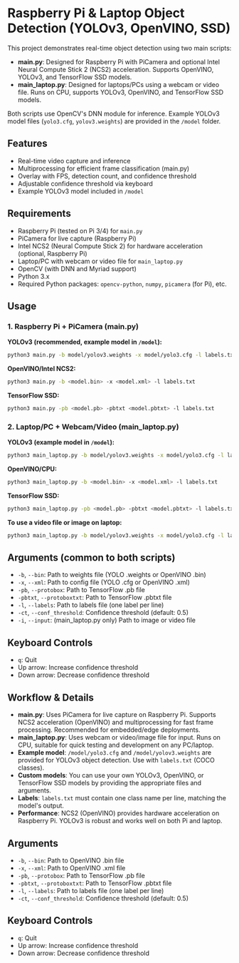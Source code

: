 # Raspberry Pi & Laptop Object Detection (YOLOv3, OpenVINO, SSD)

This project demonstrates real-time object detection using two main scripts:

- **main.py**: Designed for Raspberry Pi with PiCamera and optional Intel Neural Compute Stick 2 (NCS2) acceleration. Supports OpenVINO, YOLOv3, and TensorFlow SSD models.
- **main_laptop.py**: Designed for laptops/PCs using a webcam or video file. Runs on CPU, supports YOLOv3, OpenVINO, and TensorFlow SSD models.

Both scripts use OpenCV's DNN module for inference. Example YOLOv3 model files (`yolo3.cfg`, `yolov3.weights`) are provided in the `/model` folder.

## Features

- Real-time video capture and inference
- Multiprocessing for efficient frame classification (main.py)
- Overlay with FPS, detection count, and confidence threshold
- Adjustable confidence threshold via keyboard
- Example YOLOv3 model included in `/model`

## Requirements

- Raspberry Pi (tested on Pi 3/4) for `main.py`
- PiCamera for live capture (Raspberry Pi)
- Intel NCS2 (Neural Compute Stick 2) for hardware acceleration (optional, Raspberry Pi)
- Laptop/PC with webcam or video file for `main_laptop.py`
- OpenCV (with DNN and Myriad support)
- Python 3.x
- Required Python packages: `opencv-python`, `numpy`, `picamera` (for Pi), etc.

## Usage

### 1. Raspberry Pi + PiCamera (main.py)

**YOLOv3 (recommended, example model in `/model`):**

```bash
python3 main.py -b model/yolov3.weights -x model/yolo3.cfg -l labels.txt
```

**OpenVINO/Intel NCS2:**

```bash
python3 main.py -b <model.bin> -x <model.xml> -l labels.txt
```

**TensorFlow SSD:**

```bash
python3 main.py -pb <model.pb> -pbtxt <model.pbtxt> -l labels.txt
```

### 2. Laptop/PC + Webcam/Video (main_laptop.py)

**YOLOv3 (example model in `/model`):**

```bash
python3 main_laptop.py -b model/yolov3.weights -x model/yolo3.cfg -l labels.txt
```

**OpenVINO/CPU:**

```bash
python3 main_laptop.py -b <model.bin> -x <model.xml> -l labels.txt
```

**TensorFlow SSD:**

```bash
python3 main_laptop.py -pb <model.pb> -pbtxt <model.pbtxt> -l labels.txt
```

**To use a video file or image on laptop:**

```bash
python3 main_laptop.py -b model/yolov3.weights -x model/yolo3.cfg -l labels.txt -i <video_or_image_path>
```

## Arguments (common to both scripts)

- `-b`, `--bin`: Path to weights file (YOLO .weights or OpenVINO .bin)
- `-x`, `--xml`: Path to config file (YOLO .cfg or OpenVINO .xml)
- `-pb`, `--protobox`: Path to TensorFlow .pb file
- `-pbtxt`, `--protoboxtxt`: Path to TensorFlow .pbtxt file
- `-l`, `--labels`: Path to labels file (one label per line)
- `-ct`, `--conf_threshold`: Confidence threshold (default: 0.5)
- `-i`, `--input`: (main_laptop.py only) Path to image or video file

## Keyboard Controls

- `q`: Quit
- Up arrow: Increase confidence threshold
- Down arrow: Decrease confidence threshold

## Workflow & Details

- **main.py**: Uses PiCamera for live capture on Raspberry Pi. Supports NCS2 acceleration (OpenVINO) and multiprocessing for fast frame processing. Recommended for embedded/edge deployments.
- **main_laptop.py**: Uses webcam or video/image file for input. Runs on CPU, suitable for quick testing and development on any PC/laptop.
- **Example model**: `/model/yolo3.cfg` and `/model/yolov3.weights` are provided for YOLOv3 object detection. Use with `labels.txt` (COCO classes).
- **Custom models**: You can use your own YOLOv3, OpenVINO, or TensorFlow SSD models by providing the appropriate files and arguments.
- **Labels**: `labels.txt` must contain one class name per line, matching the model's output.
- **Performance**: NCS2 (OpenVINO) provides hardware acceleration on Raspberry Pi. YOLOv3 is robust and works well on both Pi and laptop.

## Arguments

- `-b`, `--bin`: Path to OpenVINO .bin file
- `-x`, `--xml`: Path to OpenVINO .xml file
- `-pb`, `--protobox`: Path to TensorFlow .pb file
- `-pbtxt`, `--protoboxtxt`: Path to TensorFlow .pbtxt file
- `-l`, `--labels`: Path to labels file (one label per line)
- `-ct`, `--conf_threshold`: Confidence threshold (default: 0.5)

## Keyboard Controls

- `q`: Quit
- Up arrow: Increase confidence threshold
- Down arrow: Decrease confidence threshold
